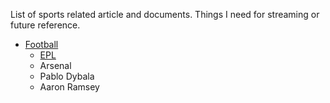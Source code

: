 List of sports related article and documents. Things I need for streaming or future reference.

* [Football](Football/Football.md)
    * [EPL](Football/epl.md)
    * Arsenal
    * Pablo Dybala
    * Aaron Ramsey